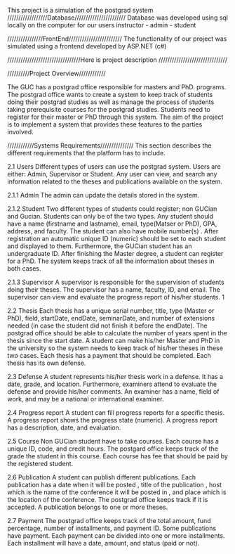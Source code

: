 This project is a simulation of the postgrad system 
 //////////////////Database///////////////////////
 Database was developed using sql locally on the computer for our users instructor - admin - student
 
 ////////////////FrontEnd////////////////////////
 The functionality of our project was simulated using a frontend developed by ASP.NET (c#)
 
 /////////////////////////////////Here is project description ///////////////////////////////
 
 //////////Project Overview////////////
 
The GUC has a postgrad office responsible for masters and PhD. programs. The postgrad office wants to
create a system to keep track of students doing their postgrad studies as well as manage the process of
students taking prerequisite courses for the postgrad studies. Students need to register for their master
or PhD through this system.
The aim of the project is to implement a system that provides these features to the parties involved.

////////////Systems Requirements///////////////
This section describes the different requirements that the platform has to include.

2.1 Users
Different types of users can use the postgrad system. Users are either: Admin, Supervisor or Student.
Any user can view, and search any information related to the theses and publications available on the
system.

2.1.1 Admin
The admin can update the details stored in the system.

2.1.2 Student
Two different types of students could register; non GUCian and Gucian. Students can only be of the two
types. Any student should have a name (firstname and lastname), email, type(Matser or PhD), GPA,
address, and faculty. The student can also have mobile number(s) . After registration an automatic unique
ID (numeric) should be set to each student and displayed to them. Furthermore, the GUCian student has
an undergraduate ID. After finishing the Master degree, a student can register for a PhD. The system
keeps track of all the information about theses in both cases.

2.1.3 Supervisor
A supervisor is responsible for the supervision of students doing their theses. The supervisor has a name,
faculty, ID, and email. The supervisor can view and evaluate the progress report of his/her students.
1

2.2 Thesis
Each thesis has a unique serial number, title, type (Master or PhD), field, startDate, endDate, seminarDate, and number of extensions needed (in case the student did not finish it before the endDate). The
postgrad office should be able to calculate the number of years spent in the thesis since the start date. A
student can make his/her Master and PhD in the university so the system needs to keep track of his/her
theses in these two cases. Each thesis has a payment that should be completed. Each thesis has its own
defense.

2.3 Defense
A student represents his/her thesis work in a defense. It has a date, grade, and location. Furthermore,
examiners attend to evaluate the defense and provide his/her comments. An examiner has a name, field
of work, and may be a national or international examiner.

2.4 Progress report
A student can fill progress reports for a specific thesis. A progress report shows the progress state (numeric). A progress report has a description, date, and evaluation.

2.5 Course
Non GUCian student have to take courses. Each course has a unique ID, code, and credit hours. The
postgard office keeps track of the grade the student in this course. Each course has fee that should be
paid by the registered student.

2.6 Publication
A student can publish different publications. Each publication has a date when it will be posted , title
of the publication , host which is the name of the conference it will be posted in , and place which is the
location of the conference. The postgrad office keeps track if it is accepted. A publication belongs to one
or more theses.

2.7 Payment
The postgrad office keeps track of the total amount, fund percentage, number of installments, and payment
ID. Some publications have payment. Each payment can be divided into one or more installments. Each
installment will have a date, amount, and status (paid or not).
 
 
